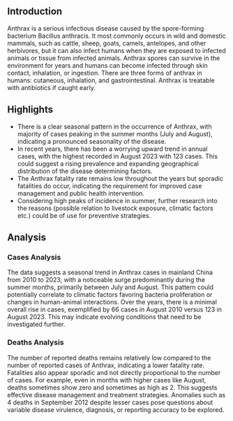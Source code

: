 ## Introduction

Anthrax is a serious infectious disease caused by the spore-forming bacterium Bacillus anthracis. It most commonly occurs in wild and domestic mammals, such as cattle, sheep, goats, camels, antelopes, and other herbivores, but it can also infect humans when they are exposed to infected animals or tissue from infected animals. Anthrax spores can survive in the environment for years and humans can become infected through skin contact, inhalation, or ingestion. There are three forms of anthrax in humans: cutaneous, inhalation, and gastrointestinal. Anthrax is treatable with antibiotics if caught early.

## Highlights

- There is a clear seasonal pattern in the occurrence of Anthrax, with majority of cases peaking in the summer months (July and August), indicating a pronounced seasonality of the disease. <br/>
- In recent years, there has been a worrying upward trend in annual cases, with the highest recorded in August 2023 with 123 cases. This could suggest a rising prevalence and expanding geographical distribution of the disease determining factors. <br/>
- The Anthrax fatality rate remains low throughout the years but sporadic fatalities do occur, indicating the requirement for improved case management and public health intervention. <br/>
- Considering high peaks of incidence in summer, further research into the reasons (possible relation to livestock exposure, climatic factors etc.) could be of use for preventive strategies. 


## Analysis

### Cases Analysis
The data suggests a seasonal trend in Anthrax cases in mainland China from 2010 to 2023, with a noticeable surge predominantly during the summer months, primarily between July and August. This pattern could potentially correlate to climatic factors favoring bacteria proliferation or changes in human-animal interactions. Over the years, there is a minimal overall rise in cases, exemplified by 66 cases in August 2010 versus 123 in August 2023. This may indicate evolving conditions that need to be investigated further.

### Deaths Analysis
The number of reported deaths remains relatively low compared to the number of reported cases of Anthrax, indicating a lower fatality rate. Fatalities also appear sporadic and not directly proportional to the number of cases. For example, even in months with higher cases like August, deaths sometimes show zero and sometimes as high as 2. This suggests effective disease management and treatment strategies. Anomalies such as 4 deaths in September 2012 despite lesser cases pose questions about variable disease virulence, diagnosis, or reporting accuracy to be explored.
